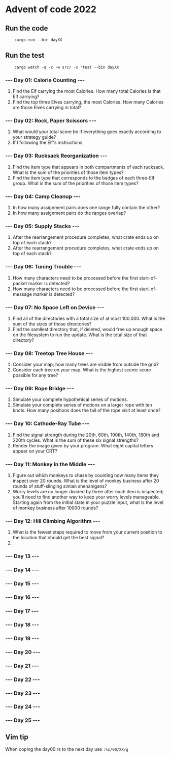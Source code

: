 # Advent of code 2022

## Run the code
```bach
    cargo run --bin dayXX
```

## Run the test
```bach
    cargo watch -q -c -w src/ -x 'test --bin dayXX'
```

### --- Day 01: Calorie Counting ---
1. Find the Elf carrying the most Calories. How many total Calories is that Elf carrying?
2. Find the top three Elves carrying, the most Calories. How many Calories are those Elves carrying in total?

### --- Day 02: Rock, Paper Scissors ---
1. What would your total score be if everything goes exactly according to your strategy guide?
2. If I following the Elf's instructions

### --- Day 03: Rucksack Reorganization ---
1. Find the item type that appears in both compartments of each rucksack. What is the sum of the priorities of those item types?
2. Find the item type that corresponds to the badges of each three-Elf group. What is the sum of the priorities of those item types?

### --- Day 04: Camp Cleanup ---
1. In how many assignment pairs does one range fully contain the other?
2. In how many assignment pairs do the ranges overlap?

### --- Day 05: Supply Stacks ---
1. After the rearrangement procedure completes, what crate ends up on top of each stack?
2. After the rearrangement procedure completes, what crate ends up on top of each stack?

### --- Day 06: Tuning Trouble ---
1. How many characters need to be processed before the first start-of-packet marker is detected?
2. How many characters need to be processed before the first start-of-message marker is detected?
 
### --- Day 07: No Space Left on Device ---
1. Find all of the directories with a total size of at most 100.000. What is the sum of the sizes of those directories?
2. Find the samllest directory that, if deleted, would free up enough space on the filesystem to run the update. What is the total size of that directory?

### --- Day 08: Treetop Tree House ---
1. Consider your map; how many trees are visible from outside the grid?
2. Consider each tree on your map. What is the highest scenic score possible for any tree? 

### --- Day 09: Rope Bridge ---
1. Simulate your complete hypothetical series of motions. 
2. Simulate your complete series of motions on a larger rope with ten knots.
How many positions does the tail of the rope visit at least once?

### --- Day 10: Cathode-Ray Tube ---
1. Find the signal strength during the 20th, 60th, 100th, 140th, 180th and 220th cycles. 
   What is the sum of these six signal strengths?
2. Render the image given by your program. What eight capital letters appear on your CRT?

### --- Day 11: Monkey in the Middle ---
1. Figure out which monkeys to chase by counting how many items they inspect over 20 rounds. What is the level of monkey business after 20 rounds of stuff-slinging simian shenanigans?
2. Worry levels are no longer divided by three after each item is inspected; you'll need to find another way to keep your worry levels manageable. Starting again from the initial state in your puzzle input, what is the level of monkey business after 10000 rounds?

### --- Day 12: Hill Climbing Algorithm ---
1. What is the fewest steps required to move from your current position to the location that should get the best signal?
2. 
### --- Day 13 ---

### --- Day 14 ---

### --- Day 15 ---

### --- Day 16 ---

### --- Day 17 ---

### --- Day 18 ---

### --- Day 19 ---

### --- Day 20 ---

### --- Day 21 ---

### --- Day 22 ---

### --- Day 23 ---

### --- Day 24 ---

### --- Day 25 ---

## Vim tip

When coping the day00.rs to the next day use ```:%s/00/XX/g```
